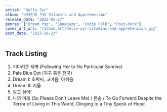 ```yaml
---
artist: "Della Zyr"
album: "비타민과 우려 Vitamins and Apprehension"
release_date: "2022-01-27"
genres: ["Dream Pop", "Shoegaze", "Indie Folk", "Post-Rock"]
cover_art_url: "/album_art/della-zyr-vitamins-and-apprehension.jpg"
post_date: "2023-10-23"
---
```


## Track Listing

1. 기다려준 새벽 (Following Her to No Particular Sunrise)
2. Pale Blue Dot (지구 혹은 천국)
3. Dream I: 호박씨, 고마움, 아쉬움
4. Dream II: 저울
5. 살고 싶어!
6. 나의 미래 (So Please Don’t Leave Me) / 한숨 / To Go Forward Despite the Terror of Living in This World, Clinging to a Tiny Speck of Hope